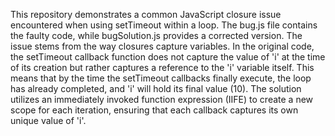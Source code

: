 This repository demonstrates a common JavaScript closure issue encountered when using setTimeout within a loop. The bug.js file contains the faulty code, while bugSolution.js provides a corrected version.  The issue stems from the way closures capture variables. In the original code, the setTimeout callback function does not capture the value of 'i' at the time of its creation but rather captures a reference to the 'i' variable itself. This means that by the time the setTimeout callbacks finally execute, the loop has already completed, and 'i' will hold its final value (10).  The solution utilizes an immediately invoked function expression (IIFE) to create a new scope for each iteration, ensuring that each callback captures its own unique value of 'i'.